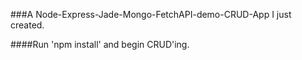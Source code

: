 ###A Node-Express-Jade-Mongo-FetchAPI-demo-CRUD-App I just created. 

####Run 'npm install' and begin CRUD'ing.